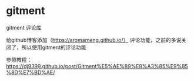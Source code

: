 # gitment
gitment 评论库

给github博客添加（https://aromameng.github.io/） 评论功能，之前的多说关闭了，所以使用gitment的评论功能

参照教程：https://dj9399.github.io/post/Gitment%E5%AE%89%E8%A3%85%E9%85%8D%E7%BD%AE/
